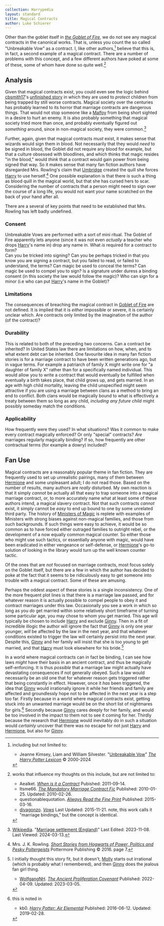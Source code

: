 ```yaml
---
collection: Harrypedia
layout: standard
title: Magical Contracts
author: Luke Schierer
---
```


Other than the goblet itself in _[the Goblet of Fire]_, we do not see any magical contracts in the canonical works. That is, unless you count the so called "Unbreakable Vow" as a contract. I, like other authors,[^240313-2] believe that this is, in fact, a second example of a magical contract. There are a number of problems with this concept, and a few different authors have poked at some of these, some of whom have done so quite well.[^240313-3]

## Analysis

Given that magical contracts exist, you could even see the logic behind [cbsmith17]'s [unfinished story][ttpbc] in which they are used to _protect_ children from being trapped by still worse contracts. Magical society over the centuries has probably learned to its horror that marriage contracts are dangerous things. That would not stop someone like a [Malfoy] from being short sighted in a desire to hurt an enemy. It is also probably something that magical society tried more than once, and probably eventually figured out _something_ around, since in non-magical society, they were common.[^240313-5]

Further, again, given that magical contracts _must_ exist, it makes sense that wizards would sign them in blood. Not necessarily that they would _need_ to be signed in blood, the Goblet did not require any blood for example, but that a culture obsessed with bloodlines, and which thinks that magic resides "in the blood," would _think_ that a contract would gain power from being signed that way. So it makes sense that many fan fiction authors have disregarded Mrs. Rowling's claim that [Umbridge] created the quill she forces [Harry] to use herself.[^240313-4] One possible explanation is that there _is_ such a thing as blood quill in the magical world, but that she has cursed hers to scar. Considering the number of contracts that a person might need to sign over the course of a long life, you would not want your name scratched on the back of your hand after all.

There are a several of key points that need to be established that Mrs. Rowling has left badly undefined.

### Consent

Unbreakable Vows are performed with a sort of mini ritual. The Goblet of Fire apparently lets anyone (since it was not even _actually_ a teacher who drops [Harry]'s name in) drop any name in. What _is_ required for a contract to form?  
Can you be tricked into signing? Can you be perhaps tricked in that you know you are signing a contract, but you failed to read, or failed to understand, the terms? Can magic be used to conceal the terms? Can magic be used to compel you to sign? Is a signature under duress a binding consent (in this society the law would follow the magic)? Who can sign for a minor (i.e who can put [Harry]'s name in the Goblet)?

### Limitations

The consequences of breaching the magical contract in [Goblet of Fire] are not defined. It is implied that it is _either_ impossible or severe, it is certainly unclear which. Are contracts only limited by the imagination of the author (of the contract)?

### Durability

This is related to both of the preceding two concerns. Can a contract be inherited? In United States law there are limitations on how, when, and to what extent debt can be inherited. One favourite idea in many fan fiction stories is for a marriage contract to have been written generations ago, but in vague terms. For example a patriarch of family X might write one for "a daughter of family X" rather than for a specifically named individual. This would allow you to write a contract that would eventually be fulfilled when eventually a birth takes place, that child grows up, and gets married. In an age with high child mortality, leaving the child unspecified might seem attractive if you are using a marriage between clans as a method to bring an end to conflict. Both clans would be magically bound to what is effectively a treaty between them so long as any child, _including any future child_ might possibly someday match the conditions.

### Applicability

How frequently were they used? In what situations? Was it common to make every contract magically enforced? Or only "special" contracts? _Are_ marriages regularly magically binding? If so, how frequently are other contractual terms (for example a dowry) included?

## Fan Use

Magical contracts are a reasonably popular theme in fan fiction. They are frequently used to set up unrealistic pairings, many of them between [Hermione] and some unpleasant adult; I do not read those. Based on the number of results, many authors are _really_ disturbed. My own reaction is that it simply _cannot_ be actually all that easy to trap someone into a magical marriage contract, or, to more accurately name what at least some of these authors intend, a magical slavery contract. Not that such contracts _cannot_ exist, it simply cannot be _easy_ to end up bound to one by some unrelated third party. The history of [Ministers of Magic] is replete with examples of Ministers with strong biases against non-magical families, and those from such backgrounds. If such things were easy to achieve, it would be so common as to have forced either outraged families to outright rebel, or the development of a now equally common magical counter. So either those who might use such tactics, or essentially anyone with magic, would have been eradicated in either vengeance or self-defense, or [Hermione]'s go-to solution of looking in the library would turn up the well known counter tactic.

Of the ones that are _not_ focused on marriage contracts, most focus solely on the Goblet itself, but there are a few in which the author has decided to poke at the fact that it seems to be ridiculously easy to get someone into trouble with a magical contract. Some of these are amusing.

Perhaps the oddest aspect of these stories is a single inconsistency. One of the more frequent plot lines is that there is a marriage law passed, and for whatever reason it is actually possible to compel people to obey it and contract marriages under this law. Occasionally you see a work in which so long as you _do_ get married within some relatively short timeframe of turning some particular age, you may chose to whom you get married. This age will typically be chosen to include [Harry] and exclude [Ginny]. Then in a fit of incredible illogic the author will ignore the fact that [Ginny]
is only one year younger, _will_ be affected by the law in the next year, and that whatever conditions existed to trigger the law will certainly persist into the next year. Despite this, [Ginny] and her family will insist that she is too young to get married, and that [Harry] must look elsewhere for his bride.[^240315-1]

In a world where magical contracts can in fact be binding, I can see how laws _might_ have their basis in an ancient contract, and thus be magically self-enforcing. It is thus _possible_ that a marriage law might actually have devastating consequences if not generally obeyed. Such a law would necessarily be an old one that for whatever reason gets triggered rather that being constantly in effect. However, once it _has_ been triggered, the idea that [Ginny] would irrationally ignore it while her friends and family are affected and groundlessly hope not to be affected in the next year is a step too far. Firstly because in a world where magical contracts exist, getting stuck into an unwanted marriage would be on the short list of nightmares for girls.[^240315-2] Secondly because [Ginny] cares deeply for her family, and would be too involved in the impact to them not to see it coming for her. Thirdly because the research that [Hermione] would inevitably do in such a situation would _certainly_ uncover that there was no escape for not just [Harry] and [Hermione], but also for [Ginny].

[Ginny]: /Harrypedia/people/weasley/ginevra_molly//
[Hermione]: /Harrypedia/people/granger/hermione_jean//
[Harry]: /Harrypedia/people/Potter/Harry_James//
[Umbridge]: /Harrypedia/people/umbridge/dolores_jane//
[Malfoy]: /Harrypedia/people/malfoy//
[Molly]: /Harrypedia/people/prewett/molly//
[ttpbc]: https://www.fanfiction.net/s/13987875/
[Ministers of Magic]: https://www.rowlingindex.org/work/msmpm/
[the Goblet of Fire]: https://www.librarything.com/work/113

[Goblet of Fire]: https://www.librarything.com/work/113]

[^240315-2]: this is noted in

    - kb0. _[Harry Potter: Air Elemental](https://www.fanfiction.net/s/11995519/1)_
      Published: 2016-06-12. Updated: 2019-02-28.

[^240315-1]:
    I initially thought this story fit, but it doesn't, [Molly] starts out irrational (which is probably what I remembered), and then [Ginny] does the jealous fan girl thing.

    - [WolfgangNH](https://archiveofourown.org/users/WolfgangNH/pseuds/WolfgangNH).
      _[The Ancient Proliferation Covenant](https://archiveofourown.org/works/38270980)_
      Published: 2022-04-09. Updated: 2023-03-05.

[^240313-2]: including but not limited to:

    - Jeanne Kimsey, Liam and William Silvester.
      "[Unbreakable Vow](https://www.hp-lexicon.org/magic/unbreakable-vow/)"
      _[The Harry Potter Lexicon]_ © 2000-2024

[The Harry Potter Lexicon]: https://www.hp-lexicon.org

[^240313-3]:
    works that influence my thoughts on this include, but are not limited to:

    - Aealket. _[When is it a Contract](https://www.fanfiction.net/s/7382549)_
      Pubished: 2011-09-14.
    - Itsme66. _[The Mandatory Marriage Contract Fic](https://www.fanfiction.net/s/5695032)_
      Published: 2010-01-25. Updated: 2010-02-26.
    - questionablequotation.
      _[Always Read the Fine Print](https://www.fanfiction.net/s/11118965)_
      Published: 2015-03-16.
    - [divagonzo](https://archiveofourown.org/users/divagonzo/pseuds/divagonzo). _[Vows](https://archiveofourown.org/works/3993565)_ Last Updated: 2015-11-21. note, this work calls it "marriage bindings," but the concept is identical.

[cbsmith17]: https://www.fanfiction.net/u/14755259/cbsmith17

[^240313-4]:
    Mrs. J. K. Rowling.
    _[Short Stories from Hogwarts of Power, Politics and Pesky Poltergeists]_
    Pottermore Publishing © 2016. page 7.

[Short Stories from Hogwarts of Power, Politics and Pesky Poltergeists]: https://www.librarything.com/work/18275514

[^240313-5]:
    [Wikipedia].
    "[Marriage settlement (England)](<https://en.wikipedia.org/wiki/Marriage_settlement_(England)>)"
    Last Edited: 2023-11-08. Last Viewed: 2024-03-13.

[Wikipedia]: https://wikipedia.org/
